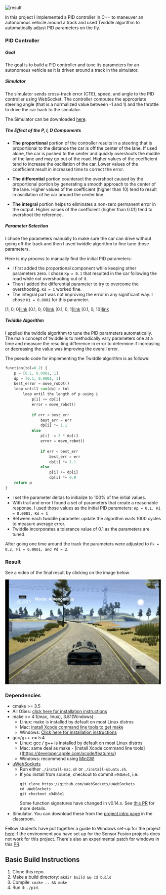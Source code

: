 [result]: ./images/result.gif "Short Gif"
![result]

In this project I implemented a PID controller in C++ to maneuver an autonomous vehicle around a track and used Twiddle algorithm to automatically adjust PID parameters on the fly.

### PID Controller
##### Goal
The goal is to build a PID controller and tune its parameters for an autonomous vehicle as it is driven around a track in the simulator.

##### Simulator
The simulator sends cross-track error (CTE), speed, and angle to the PID controller using WebSocket. The controller computes the appropriate steering angle (that is a normalized value between -1 and 1) and the throttle to drive the car back to the simulator.

The Simulator can be downloaded [here](https://github.com/udacity/self-driving-car-sim/releases).


##### The Effect of the P, I, D Components
- **The proportional** portion of the controller results in a steering that is proportional to the distance the car is off the center of the lane. If used alone, the car is pushed to the center and quickly overshoots the middle of the lane and may go out of the road. Higher values of the coefficient tend to increase the oscillation of the car. Lower values of the coefficient result in increased time to correct the error.

- **The differential** portion counteract the overshoot caused by the proportional portion by generating a smooth approach to the center of the lane. Higher values of the coefficient (higher than 10) tend to result in oscillation of he car around the center line.

- **The integral** portion helps to eliminates a non-zero permanent error in the output. Higher values of the coefficient (higher than 0.01) tend to overshoot the reference.


##### Parameter Selection
I chose the parameters manually to make sure the car can drive without going off the track and then I used twiddle algorithm to fine tune those parameters.

Here is my process to manually find the initial PID parameters:
- I first added the proportional component while keeping other parameters zero. I chose `Kp = 0.1` that resulted in the car following the road while not overshooting out of it.
- Then I added the differential parameter to try to overcome the overshooting. `Kd = 1` worked fine.
- The integral part was not improving the error in any significant way. I chose `Ki = 0.0001` for this parameter.

[1, 0, 0][link](https://www.youtube.com/watch?v=NtbGrdZbvcM)
[0.1, 0, 0][link](https://www.youtube.com/watch?v=WA-sdZhimBs)
[0.1, 0, 1][link](https://www.youtube.com/watch?v=4uhZ9vBzcuE)
[0.1, 0, 10][link](https://www.youtube.com/watch?v=utDTVqofqiA)



##### Twiddle Algorithm
I applied the twiddle algorithm to tune the PID parameters automatically. The main concept of twiddle is to methodically vary parameters one at a time and measure the resulting difference in error to determine if increasing or decreasing the value was improving the overall error.

The pseudo code for implementing the Twiddle algorithm is as follows:

```Python
function(tol=0.2) {
    p = [0.1, 0.0001, 1]
    dp = [0.1, 0.0001, 1]
    best_error = move_robot()
    loop untill sum(dp) > tol
        loop until the length of p using i
            p[i] += dp[i]
            error = move_robot()

            if err < best_err
                best_err = err
                dp[i] *= 1.1
            else
                p[i] -= 2 * dp[i]
                error = move_robot()

                if err < best_err
                    best_err = err
                    dp[i] *= 1.1
                else
                    p[i] += dp[i]
                    dp[i] *= 0.9
    return p
}
```

- I set the parameter deltas to initialize to 100% of the initial values.
- With trail and error I found a set of parameters that create a reasonable response. I used those values as the initial PID parameters: `Kp = 0.1, Ki = 0.0001, Kd = 1`
- Between each twiddle parameter update the algorithm waits 1000 cycles to measure average error.
- Twiddle incorporates a tolerance value of 0.1 as the parameters are tuned.

After going one time around the track the parameters were adjusted to `Pk = 0.2, Pi = 0.0001, and Pd = 2`.

### Result
See a video of the final result by clicking on the image below.

[image-final-result]: ./media/screen_shot.png "Final Video Screenshot"

[![image-final-result]](https://www.youtube.com/watch?v=Rw_0oPXjEiQ)



### Dependencies

* cmake >= 3.5
 * All OSes: [click here for installation instructions](https://cmake.org/install/)
* make >= 4.1(mac, linux), 3.81(Windows)
  * Linux: make is installed by default on most Linux distros
  * Mac: [install Xcode command line tools to get make](https://developer.apple.com/xcode/features/)
  * Windows: [Click here for installation instructions](http://gnuwin32.sourceforge.net/packages/make.htm)
* gcc/g++ >= 5.4
  * Linux: gcc / g++ is installed by default on most Linux distros
  * Mac: same deal as make - [install Xcode command line tools]((https://developer.apple.com/xcode/features/)
  * Windows: recommend using [MinGW](http://www.mingw.org/)
* [uWebSockets](https://github.com/uWebSockets/uWebSockets)
  * Run either `./install-mac.sh` or `./install-ubuntu.sh`.
  * If you install from source, checkout to commit `e94b6e1`, i.e.
    ```
    git clone https://github.com/uWebSockets/uWebSockets
    cd uWebSockets
    git checkout e94b6e1
    ```
    Some function signatures have changed in v0.14.x. See [this PR](https://github.com/udacity/CarND-MPC-Project/pull/3) for more details.
* Simulator. You can download these from the [project intro page](https://github.com/udacity/self-driving-car-sim/releases) in the classroom.

Fellow students have put together a guide to Windows set-up for the project [here](https://s3-us-west-1.amazonaws.com/udacity-selfdrivingcar/files/Kidnapped_Vehicle_Windows_Setup.pdf) if the environment you have set up for the Sensor Fusion projects does not work for this project. There's also an experimental patch for windows in this [PR](https://github.com/udacity/CarND-PID-Control-Project/pull/3).

## Basic Build Instructions

1. Clone this repo.
2. Make a build directory: `mkdir build && cd build`
3. Compile: `cmake .. && make`
4. Run it: `./pid`.
